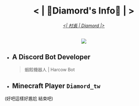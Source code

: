 <h1 align= "center">< | 🤔Diamord's Info🤔 | ></h1>
<a href= "https://youtube.com/@diamord_tw">
    <h6 align= "center"><| 村長 | Diamord |></h6>
</a>
<p align= "center">
  <a href= "https://github.com/diamord">
      <img src= "https://img.shields.io/badge/GitHub-Diamord-green?style=for-the-badge&logo=Github" />
  </a>
</p>

* ## A Discord Bot Developer
  > 蝦餃機器人 | Harcow Bot

* ## Minecraft Player `Diamord_tw`

(好吧這樣好尷尬 結束吧)

